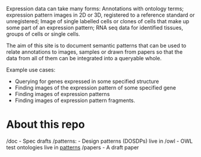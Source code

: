 Expression data can take many forms: Annotations with ontology terms; expression pattern images in 2D or 3D, registered to a reference standard or unregistered; Image of single labelled cells or clones of cells that make up some part of an expression pattern; RNA seq data for identified tissues, groups of cells or single cells.

The aim of this site is to document semantic patterns that can be used to relate annotations to images, samples or drawn from papers so that the data from all of them can be integrated into a queryable whole.  

Example use cases:

* Querying for genes expressed in some specified structure
* Finding images of the expression pattern of some specified gene
* Finding images of  expression patterns
* Finding images of expression pattern fragments.

# About this repo

/doc -  Spec drafts 
/patterns: - Design patterns (DOSDPs) live in []()
/owl - OWL test ontologies live in [patterns]()
/papers - A draft paper  
